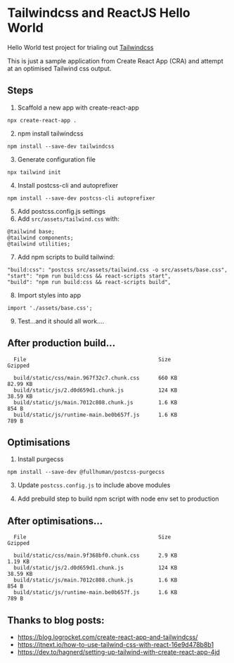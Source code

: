 # Tailwindcss and ReactJS Hello World

Hello World test project for trialing out [Tailwindcss](https://tailwindcss.com)

This is just a sample application from Create React App (CRA) and attempt at an optimised Tailwind css output.

## Steps
1. Scaffold a new app with create-react-app
```
npx create-react-app .
```

2. npm install tailwindcss
```
npm install --save-dev tailwindcss
```

3. Generate configuration file
```
npx tailwind init
```

4. Install postcss-cli and autoprefixer
```
npm install --save-dev postcss-cli autoprefixer
```

5. Add postcss.config.js settings
6. Add `src/assets/tailwind.css` with:
```
@tailwind base;
@tailwind components;
@tailwind utilities;
```

7. Add npm scripts to build tailwind:
```
"build:css": "postcss src/assets/tailwind.css -o src/assets/base.css",
"start": "npm run build:css && react-scripts start",
"build": "npm run build:css && react-scripts build",
```

8. Import styles into app
```
import './assets/base.css';
```

9. Test...and it should all work....

## After production build...
```
  File                                          Size               Gzipped

  build/static/css/main.967f32c7.chunk.css      660 KB              82.99 KB
  build/static/js/2.d0d659d1.chunk.js           124 KB              38.59 KB
  build/static/js/main.7012c808.chunk.js        1.6 KB              854 B
  build/static/js/runtime-main.be0b657f.js      1.6 KB              789 B
```

## Optimisations
1. Install purgecss
```
npm install --save-dev @fullhuman/postcss-purgecss
```

3. Update `postcss.config.js` to include above modules

4. Add prebuild step to build npm script with node env set to production

## After optimisations...
```
  File                                          Size               Gzipped

  build/static/css/main.9f368bf0.chunk.css      2.9 KB              1.19 KB
  build/static/js/2.d0d659d1.chunk.js           124 KB              38.59 KB
  build/static/js/main.7012c808.chunk.js        1.6 KB              854 B
  build/static/js/runtime-main.be0b657f.js      1.6 KB              789 B
```

## Thanks to blog posts:
- https://blog.logrocket.com/create-react-app-and-tailwindcss/
- https://itnext.io/how-to-use-tailwind-css-with-react-16e9d478b8b1
- https://dev.to/hagnerd/setting-up-tailwind-with-create-react-app-4jd
